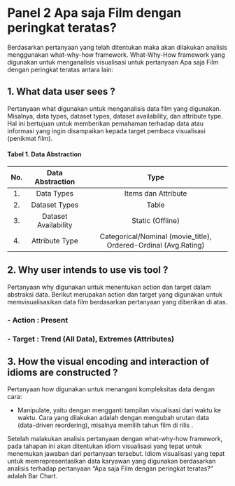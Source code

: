 # Panel 2 Apa saja Film dengan peringkat teratas?

Berdasarkan pertanyaan yang telah ditentukan maka akan dilakukan analisis menggunakan what-why-how framework. 
What-Why-How framework yang digunakan untuk menganalisis visualisasi untuk pertanyaan Apa saja Film dengan peringkat teratas antara lain:
## 1. What data user sees ?
Pertanyaan what digunakan untuk menganalisis data film yang digunakan. 
Misalnya, data types, dataset types, dataset availability, dan attribute type. 
Hal ini bertujuan untuk memberikan pemahaman terhadap data atau informasi yang ingin disampaikan kepada target pembaca visualisasi (penikmat film).

#### Tabel 1. Data Abstraction

**No.**|**Data Abstraction**|**Type**
:-----:|:-----:|:-----:
1.|Data Types|Items dan Attribute
2.|Dataset Types|Table
3.|Dataset Availability|Static (Offline)
4.|Attribute Type|Categorical/Nominal (movie_title), Ordered-Ordinal (Avg.Rating)

## 2. Why user intends to use vis tool ?
Pertanyaan why digunakan untuk menentukan action dan target dalam abstraksi data. 
Berikut merupakan action dan target yang digunakan untuk memvisualisasikan data film berdasarkan pertanyaan yang diberikan di atas.
### - Action : Present
### - Target : Trend (All Data), Extremes (Attributes)

## 3. How the visual encoding and interaction of idioms are constructed ?
Pertanyaan how digunakan untuk menangani kompleksitas data dengan cara:
- Manipulate, yaitu dengan mengganti tampilan visualisasi dari waktu ke waktu. 
Cara yang dilakukan adalah dengan mengubah urutan data (data-driven reordering), misalnya memilih tahun film di rilis .


Setelah malakukan analisis pertanyaan dengan what-why-how framework, pada tahapan ini akan ditentukan idiom visualisasi yang tepat untuk menemukan jawaban dari pertanyaan tersebut. 
Idiom visualisasi yang tepat untuk memrepresentasikan data karyawan yang digunakan berdasarkan analisis terhadap pertanyaan “Apa saja Film dengan peringkat teratas?” adalah Bar Chart.
